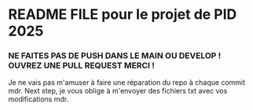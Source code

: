 # README FILE pour le projet de PID 2025
### NE FAITES PAS DE PUSH DANS LE MAIN OU DEVELOP ! OUVREZ UNE PULL REQUEST MERCI !

Je ne vais pas m'amuser à faire une réparation du repo à chaque commit mdr. Next step, je vous
oblige à m'envoyer des fichiers txt avec vos modifications mdr.
